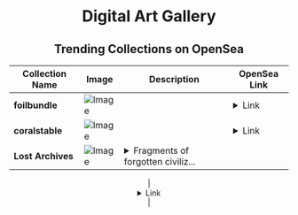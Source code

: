 <div align="center">

# Digital Art Gallery

## Trending Collections on OpenSea

| Collection Name                       | Image                                                                                     | Description                       | OpenSea Link                                                                                          |
|---------------------------------------|-------------------------------------------------------------------------------------------|-----------------------------------|--------------------------------------------------------------------------------------------------------|
| **foilbundle** | ![Image](https://i.seadn.io/s/raw/files/8df3d253be165ff5f8184300d024878a.png?w=500&auto=format?w=200&auto=format) |  | <details><summary>Link</summary>[foilbundle](https://opensea.io/collection/foilbundle)</details> |
| **coralstable** | ![Image](https://i.seadn.io/s/raw/files/a1a6c61a8dd82e017311d136bb249daf.png?w=500&auto=format?w=200&auto=format) |  | <details><summary>Link</summary>[coralstable](https://opensea.io/collection/coralstable)</details> |
| **Lost Archives** | ![Image](https://i.seadn.io/s/raw/files/9ddf5badd3c4b6db10d0f47088f033f0.jpg?w=500&auto=format?w=200&auto=format) | <details><summary>Fragments of forgotten civiliz...</summary>Fragments of forgotten civilizations, encrypted in shimmering relics. Lost Archives NFTs invite collectors to uncover the secrets of ancient digital worlds.

</details> | <details><summary>Link</summary>[Lost Archives](https://opensea.io/collection/lost-archives-2)</details> |

</div>